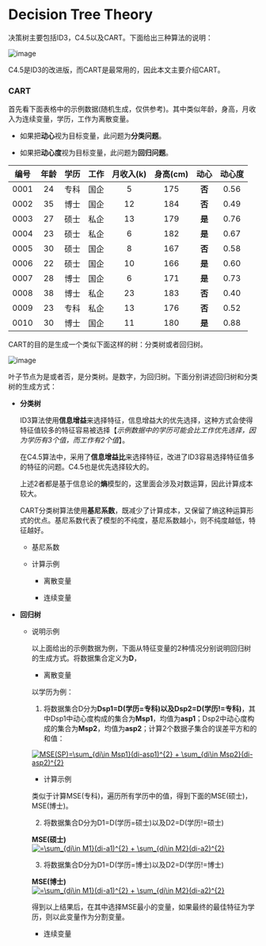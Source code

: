 # Decision Tree Theory

决策树主要包括ID3，C4.5以及CART。下面给出三种算法的说明：

![image](https://github.com/Anfany/Machine-Learning-for-Beginner-by-Python3/blob/master/Decision%20Tree/decisiontree.png)

C4.5是ID3的改进版，而CART是最常用的，因此本文主要介绍CART。

### CART

首先看下面表格中的示例数据(随机生成，仅供参考)。其中类似年龄，身高，月收入为连续变量，学历，工作为离散变量。

   + 如果把**动心**视为目标变量，此问题为**分类问题**。
   
   + 如果把**动心度**视为目标变量，此问题为**回归问题**。

|编号|年龄|学历|工作|月收入(k)|身高(cm)|动心|动心度|
|:---:|:---:|:---:|:---:|:---:|:---:|:---:|:---:|
|0001|24|专科|国企|5|175|**否**|0.56|
|0002|35|博士|国企|12|184|**否**|0.49|
|0003|27|硕士|私企|13|179|**是**|0.76|
|0004|23|硕士|私企|6|182|**是**|0.67|
|0005|30|硕士|国企|8|167|**否**|0.58|
|0006|22|硕士|国企|10|166|**是**|0.60|
|0007|28|博士|国企|6|171|**是**|0.73|
|0008|38|博士|私企|23|183|**否**|0.40|
|0009|23|专科|私企|13|176|**否**|0.52|
|0010|30|博士|国企|11|180|**是**|0.88|

CART的目的是生成一个类似下面这样的树：分类树或者回归树。

![image](https://github.com/Anfany/Machine-Learning-for-Beginner-by-Python3/blob/master/Decision%20Tree/TreCart.png)

叶子节点为是或者否，是分类树。是数字，为回归树。下面分别讲述回归树和分类树的生成方式：

* **分类树**

    ID3算法使用**信息增益**来选择特征，信息增益大的优先选择，这种方式会使得特征值较多的特征容易被选择【*示例数据中的学历可能会比工作优先选择，因为学历有3个值，而工作有2个值*】。
    
    在C4.5算法中，采用了**信息增益比**来选择特征，改进了ID3容易选择特征值多的特征的问题。C4.5也是优先选择较大的。
    
    上述2者都是基于信息论的**熵**模型的，这里面会涉及对数运算，因此计算成本较大。
    
    CART分类树算法使用**基尼系数**，既减少了计算成本，又保留了熵这种运算形式的优点。基尼系数代表了模型的不纯度，基尼系数越小，则不纯度越低，特征越好。

     + 基尼系数
     
     + 计算示例
     
         + 离散变量
         
         + 连续变量
         
 * **回归树**

      + 说明示例
      
         以上面给出的示例数据为例，下面从特征变量的2种情况分别说明回归树的生成方式。将数据集合定义为**D**，
     
         + 离散变量
         
         以学历为例：
         
         1. 将数据集合D分为**Dsp1=D(学历=专科)**以及**Dsp2=D(学历!=专科)**，其中Dsp1中动心度构成的集合为**Msp1**，均值为**asp1**；Dsp2中动心度构成的集合为**Msp2**，均值为**asp2**；计算2个数据子集合的误差平方和的和值：
         
         <a href="http://www.codecogs.com/eqnedit.php?latex=MSE(SP)=\sum_{di\in&space;Msp1}(di-asp1)^{2}&space;&plus;&space;\sum_{di\in&space;Msp2}(di-asp2)^{2}" target="_blank"><img src="http://latex.codecogs.com/gif.latex?MSE(SP)=\sum_{di\in&space;Msp1}(di-asp1)^{2}&space;&plus;&space;\sum_{di\in&space;Msp2}(di-asp2)^{2}" title="MSE(SP)=\sum_{di\in Msp1}(di-asp1)^{2} + \sum_{di\in Msp2}(di-asp2)^{2}" /></a>
         
           + 计算示例
           
           
         
         类似于计算MSE(专科)，遍历所有学历中的值，得到下面的MSE(硕士)，MSE(博士)。
        
        2. 将数据集合D分为D1=D(学历=硕士)以及D2=D(学历!=硕士)
        
        **MSE(硕士)**
        <a href="http://www.codecogs.com/eqnedit.php?latex==\sum_{di\in&space;M1}(di-a1)^{2}&space;&plus;&space;\sum_{di\in&space;M2}(di-a2)^{2}" target="_blank"><img src="http://latex.codecogs.com/gif.latex?=\sum_{di\in&space;M1}(di-a1)^{2}&space;&plus;&space;\sum_{di\in&space;M2}(di-a2)^{2}" title="=\sum_{di\in M1}(di-a1)^{2} + \sum_{di\in M2}(di-a2)^{2}" /></a>
           
        3. 将数据集合D分为D1=D(学历=博士)以及D2=D(学历!=博士)
         
        **MSE(博士)**<a href="http://www.codecogs.com/eqnedit.php?latex==\sum_{di\in&space;M1}(di-a1)^{2}&space;&plus;&space;\sum_{di\in&space;M2}(di-a2)^{2}" target="_blank"><img src="http://latex.codecogs.com/gif.latex?=\sum_{di\in&space;M1}(di-a1)^{2}&space;&plus;&space;\sum_{di\in&space;M2}(di-a2)^{2}" title="=\sum_{di\in M1}(di-a1)^{2} + \sum_{di\in M2}(di-a2)^{2}" /></a>
         
        得到以上结果后，在其中选择MSE最小的变量，如果最终的最佳特征为学历，则以此变量作为分割变量。
         
         
         + 连续变量


